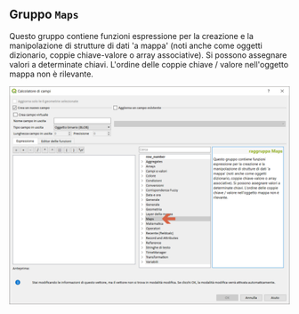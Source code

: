 ## Gruppo `Maps`

Questo gruppo contiene funzioni espressione per la creazione e la manipolazione di strutture di dati 'a mappa' (noti anche come oggetti dizionario, coppie chiave-valore o array associative). Si possono assegnare valori a determinate chiavi. L'ordine delle coppie chiave / valore nell'oggetto mappa non è rilevante.

<img src="/img/maps/gruppo_maps1.png">
